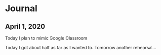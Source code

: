 # Journal

## April 1, 2020

Today I plan to mimic Google Classroom 

Today I got about half as far as I wanted to. Tomorrow another rehearsal...